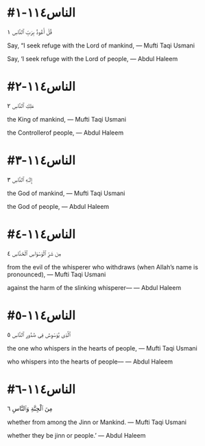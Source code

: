 
# #الناس١١٤-١

قُلْ أَعُوذُ بِرَبِّ ٱلنَّاسِ ١

Say, “I seek refuge with the Lord of mankind,
— Mufti Taqi Usmani


Say, ‘I seek refuge with the Lord of people,
— Abdul Haleem



# #الناس١١٤-٢

مَلِكِ ٱلنَّاسِ ٢

the King of mankind,
— Mufti Taqi Usmani


the Controllerof people,
— Abdul Haleem



# #الناس١١٤-٣

إِلَـٰهِ ٱلنَّاسِ ٣

the God of mankind,
— Mufti Taqi Usmani


the God of people,
— Abdul Haleem



# #الناس١١٤-٤

مِن شَرِّ ٱلْوَسْوَاسِ ٱلْخَنَّاسِ ٤

from the evil of the whisperer who withdraws (when Allah’s name is pronounced),
— Mufti Taqi Usmani


against the harm of the slinking whisperer––
— Abdul Haleem



# #الناس١١٤-٥

ٱلَّذِى يُوَسْوِسُ فِى صُدُورِ ٱلنَّاسِ ٥

the one who whispers in the hearts of people,
— Mufti Taqi Usmani


who whispers into the hearts of people––
— Abdul Haleem



# #الناس١١٤-٦

مِنَ ٱلْجِنَّةِ وَٱلنَّاسِ ٦

whether from among the Jinn or Mankind.
— Mufti Taqi Usmani


whether they be jinn or people.’
— Abdul Haleem



